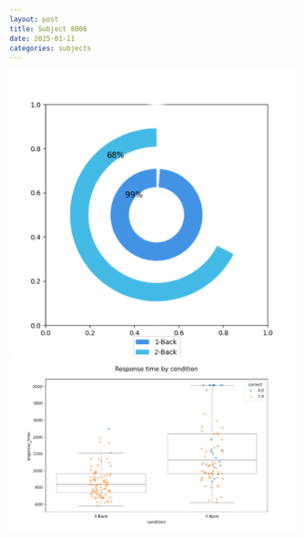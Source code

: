 ```yaml
---
layout: post
title: Subject 8008
date: 2025-01-11
categories: subjects
---
```


![](data/8008/run-7/8008_accuracy_by_condition.png)
![](data/8008/run-7/8008_response_time_by_condition.png)
